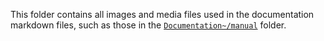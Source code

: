 This folder contains all images and media files used in the documentation markdown files, such as those in the [`Documentation~/manual`](/Documentation~/manual) folder.
